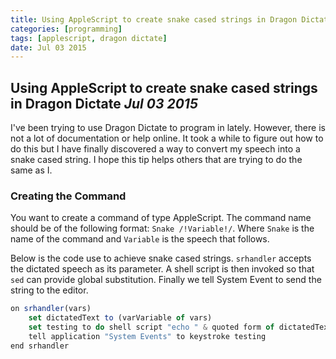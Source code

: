 ```yaml
---
title: Using AppleScript to create snake cased strings in Dragon Dictate
categories: [programming]
tags: [applescript, dragon dictate]
date: Jul 03 2015
---
```


## Using AppleScript to create snake cased strings in Dragon Dictate *Jul 03 2015*

I've been trying to use Dragon Dictate to program in lately. However, there is not a lot of documentation or help online. It took a while to figure out how to do this but I have finally discovered a way to convert my speech into a snake cased string. I hope this tip helps others that are trying to do the same as I.

### Creating the Command

You want to create a command of type AppleScript. The command name should be of the following format: `Snake /!Variable!/`. Where `Snake` is the name of the command and `Variable` is the speech that follows.

Below is the code use to achieve snake cased strings. `srhandler` accepts the dictated speech as its parameter. A shell script is then invoked so that `sed` can provide global substitution. Finally we tell System Event to send the string to the editor.

```js
on srhandler(vars)
    set dictatedText to (varVariable of vars)
    set testing to do shell script "echo " & quoted form of dictatedText & " | sed \"s/ /_/g\""
    tell application "System Events" to keystroke testing
end srhandler
```